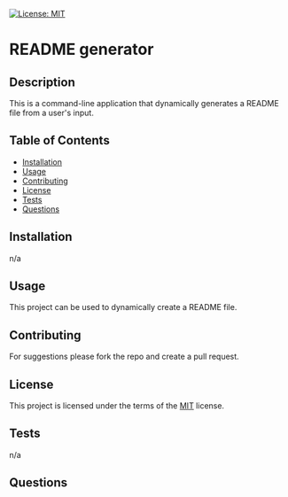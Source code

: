 

[![License: MIT](https://img.shields.io/badge/License-MIT-yellow.svg)](https://opensource.org/licenses/MIT)

# README generator

## Description

This is a command-line application that dynamically generates a README file from a user's input.

## Table of Contents

- [Installation](#installation)
- [Usage](#usage)
- [Contributing](#contributing)
- [License](#license)
- [Tests](#tests)
- [Questions](#questions)

<a name='installation'></a>
## Installation

n/a

<a name='usage'></a>
## Usage

This project can be used to dynamically create a README file.

<a name='contributing'></a>
## Contributing

For suggestions please fork the repo and create a pull request.

<a name='license'></a>
## License

This project is licensed under the terms of the [MIT](https://opensource.org/licenses/MIT) license.

<a name='tests'></a>
## Tests

n/a

<a name='questions'></a>
## Questions

